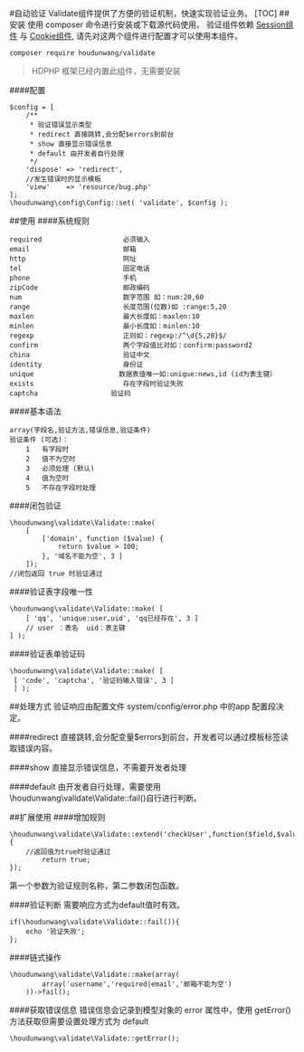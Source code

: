 #自动验证
Validate组件提供了方便的验证机制，快速实现验证业务。
[TOC]
##安装
使用 composer 命令进行安装或下载源代码使用。
验证组件依赖 [Session组件](https://github.com/houdunwang/session) 与 [Cookie组件](https://github.com/houdunwang/cookie), 请先对这两个组件进行配置才可以使用本组件。
```
composer require houdunwang/validate
```
> HDPHP 框架已经内置此组件，无需要安装

####配置
```
$config = [
	/**
	 * 验证错误显示类型
	 * redirect 直接跳转,会分配$errors到前台
	 * show 直接显示错误信息
	 * default 由开发者自行处理
	 */
	'dispose' => 'redirect',
	//发生错误时的显示模板
	'view'    => 'resource/bug.php'
];
\houdunwang\config\Config::set( 'validate', $config );
```

##使用
####系统规则
```
required                 	必须输入
email                    	邮箱
http                        网址
tel                         固定电话
phone                    	手机
zipCode                     邮政编码
num                      	数字范围 如：num:20,60
range                       长度范围(位数)如 :range:5,20
maxlen                   	最大长度如：maxlen:10
minlen                   	最小长度如：minlen:10
regexp                      正则如：regexp:/^\d{5,20}$/ 
confirm                  	两个字段值比对如：confirm:password2
china                   	验证中文
identity                	身份证
unique					   数据表值唯一如:unique:news,id (id为表主键）
exists					    存在字段时验证失败
captcha					 验证码
```
####基本语法
```
array(字段名,验证方法,错误信息,验证条件)
验证条件 (可选)： 
	1	有字段时 
	2	值不为空时
	3	必须处理 (默认)
	4	值为空时
	5   不存在字段时处理
```

####闭包验证
```
\houdunwang\validate\Validate::make(
    [
        ['domain', function ($value) {
            return $value > 100;
        }, '域名不能为空', 3 ]
	]);
//闭包返回 true 时验证通过
```

####验证表字段唯一性
```
\houdunwang\validate\Validate::make( [
	[ 'qq', 'unique:user,uid', 'qq已经存在', 3 ]
	// user ：表名  uid：表主键
] );
```

####验证表单验证码
```
\houdunwang\validate\Validate::make( [
 [ 'code', 'captcha', '验证码输入错误', 3 ]
 ] );
```

##处理方式
验证响应由配置文件 system/config/error.php 中的app 配置段决定。

####redirect
直接跳转,会分配变量$errors到前台，开发者可以通过模板标签读取错误内容。

####show
直接显示错误信息，不需要开发者处理

####default
由开发者自行处理，需要使用  \houdunwang\validate\Validate::fail()自行进行判断。

##扩展使用
####增加规则
```
\houdunwang\validate\Validate::extend('checkUser',function($field,$value,$params){
	//返回值为true时验证通过
		return true;
});
```
第一个参数为验证规则名称，第二参数闭包函数。

####验证判断
需要响应方式为default值时有效。
```
if(\houdunwang\validate\Validate::fail()){
	echo '验证失败';
};
```

####链式操作
```
\houdunwang\validate\Validate::make(array(
        array('username','required|email','邮箱不能为空')
    ))->fail();
```

####获取错误信息
错误信息会记录到模型对象的 error 属性中，使用 getError() 方法获取但需要设置处理方式为 default
```
\houdunwang\validate\Validate::getError();
```



